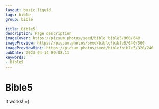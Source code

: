 ```yaml
---
layout: basic.liquid
tags: bible
group: bible

title: Bible5
description: Page description
imageCover: https://picsum.photos/seed/bible!bible5/960/640
imagePreview: https://picsum.photos/seed/bible!bible5/640/560
imagePreviewMini: https://picsum.photos/seed/bible!bible5/320/240
pubDate: 2023-04-14 09:08:11
keywords:
- Bible5
---
```


# Bible5

It works! =)
